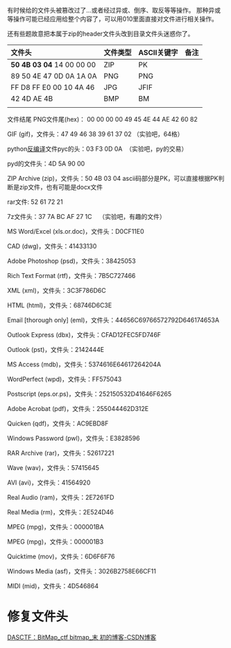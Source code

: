 有时候给的文件头被篡改过了...或者经过异或、倒序、取反等等操作。
那种异或等操作可能已经应用给整个内容了，可以用010里面直接对文件进行相关操作。

还有些题故意把本属于zip的header文件头改到目录文件头迷惑你了。




| 文件头                      | 文件类型 | ASCII关键字 | 备注 |
|:--------------------------- |:-------- |:----------- | ---- |
| **50 4B 03 04** 14 00 00 00 | ZIP      | PK          |      |
| 89 50 4E 47 0D 0A 1A 0A     | PNG      | PNG         |      |
| FF D8 FF E0 00 10 4A 46     | JPG      | JFIF        |      |
| 42 4D AE 4B                 | BMP      | BM          |      |
|                             |          |             |      |

文件结尾
PNG文件尾(hex)： 00 00 00 00 49 45 4E 44 AE 42 60 82


GIF (gif)，文件头：47 49 46 38 39 61 37 02 （实验吧，64格）

python[反编译](https://so.csdn.net/so/search?q=%E5%8F%8D%E7%BC%96%E8%AF%91&spm=1001.2101.3001.7020)文件pyc的头：03 F3 0D 0A  （实验吧，py的交易）

pyd的文件头：4D 5A 90 00

ZIP Archive (zip)，文件头：50 4B 03 04 ascii码部分是PK，可以直接根据PK判断是zip文件，也有可能是docx文件

rar文件: 52 61 72 21

7z文件头：37 7A BC AF 27 1C    （实验吧，有趣的文件）

MS Word/Excel (xls.or.doc)，文件头：D0CF11E0

CAD (dwg)，文件头：41433130

Adobe Photoshop (psd)，文件头：38425053

Rich Text Format (rtf)，文件头：7B5C727466

XML (xml)，文件头：3C3F786D6C

HTML (html)，文件头：68746D6C3E

Email [thorough only] (eml)，文件头：44656C69766572792D646174653A

Outlook Express (dbx)，文件头：CFAD12FEC5FD746F

Outlook (pst)，文件头：2142444E

MS Access (mdb)，文件头：5374616E64617264204A

WordPerfect (wpd)，文件头：FF575043

Postscript (eps.or.ps)，文件头：252150532D41646F6265

Adobe Acrobat (pdf)，文件头：255044462D312E

Quicken (qdf)，文件头：AC9EBD8F

Windows Password (pwl)，文件头：E3828596

RAR Archive (rar)，文件头：52617221

Wave (wav)，文件头：57415645

AVI (avi)，文件头：41564920

Real Audio (ram)，文件头：2E7261FD

Real Media (rm)，文件头：2E524D46

MPEG (mpg)，文件头：000001BA

MPEG (mpg)，文件头：000001B3

Quicktime (mov)，文件头：6D6F6F76

Windows Media (asf)，文件头：3026B2758E66CF11

MIDI (mid)，文件头：4D546864




# 修复文件头

[DASCTF：BitMap_ctf bitmap_末 初的博客-CSDN博客](https://blog.csdn.net/mochu7777777/article/details/120773359)
